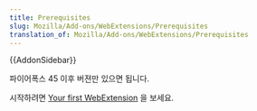 ```yaml
---
title: Prerequisites
slug: Mozilla/Add-ons/WebExtensions/Prerequisites
translation_of: Mozilla/Add-ons/WebExtensions/Prerequisites
---
```

{{AddonSidebar}}

파이어폭스 45 이후 버젼만 있으면 됩니다.

시작하려면 [Your first WebExtension](/ko/docs/Mozilla/Add-ons/WebExtensions/Your_first_WebExtension) 을 보세요.

